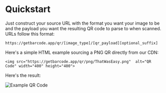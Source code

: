 # Quickstart

Just construct your source URL with the format you want your image to be and the payload you want the resulting QR code to parse to when scanned. URLs follow this format:

    https://getbarcode.app/qr/[image_type]/[qr_payload][optional_suffix]

Here's a simple HTML example sourcing a PNG QR directly from our CDN:

    <img src="https://getbarcode.app/qr/png/ThatWasEasy.png"  alt="QR Code" width="400" height="400">

Here's the result:

![Example QR Code](https://getbarcode.app/qr/png/ThatWasEasy.png)
